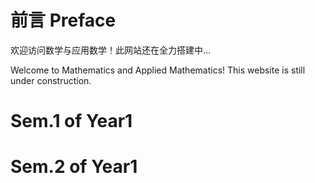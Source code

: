 # 前言 Preface

欢迎访问数学与应用数学！此网站还在全力搭建中...

Welcome to Mathematics and Applied Mathematics! This website is still under construction.

# Sem.1 of Year1

# Sem.2 of Year1


